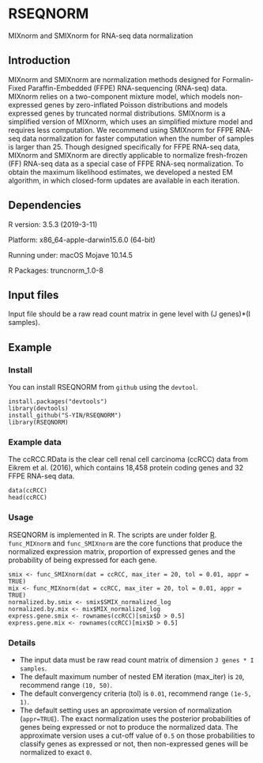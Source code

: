 # RSEQNORM
 MIXnorm and SMIXnorm for RNA-seq data normalization
 
 ## Introduction
MIXnorm and SMIXnorm are normalization methods designed for Formalin-Fixed Paraffin-Embedded (FFPE) RNA-sequencing (RNA-seq) data. MIXnorm relies on a two-component mixture model, which models non-expressed genes by zero-inflated Poisson distributions and models expressed genes by truncated normal distributions. SMIXnorm is a simplified version of MIXnorm, which uses an simplified mixture model and requires less computation. We recommend using SMIXnorm for FFPE RNA-seq data normalization for faster computation when the number of samples is larger than 25. Though designed specifically for FFPE RNA-seq data, MIXnorm and SMIXnorm are directly applicable to normalize fresh-frozen (FF) RNA-seq data as a special case of FFPE RNA-seq normalization. To obtain the maximum likelihood estimates, we developed a nested EM algorithm, in which closed-form updates are available in each iteration.

## Dependencies

R version: 3.5.3 (2019-3-11)

Platform: x86_64-apple-darwin15.6.0 (64-bit)

Running under: macOS Mojave 10.14.5

R Packages: truncnorm_1.0-8

## Input files
Input file should be a raw read count matrix in gene level with (J genes)*(I samples).

## Example
### Install
You can install RSEQNORM from `github` using the `devtool`. 

```{r}
install.packages("devtools")
library(devtools)
install_github("S-YIN/RSEQNORM")
library(RSEQNORM)
```

### Example data
The ccRCC.RData is the clear cell renal cell carcinoma (ccRCC) data from  Eikrem et al. (2016), which contains 18,458 protein coding genes and 32 FFPE RNA-seq data.

```{r}
data(ccRCC)
head(ccRCC)
```

### Usage
RSEQNORM is implemented in R. The scripts are under folder [R](https://github.com/S-YIN/RSEQNORM/tree/master/R).  `func_MIXnorm` and `func_SMIXnorm` are the core functions that produce the normalized expression matrix, proportion of expressed genes and the probability of being expressed for each gene. 

```{r}
smix <- func_SMIXnorm(dat = ccRCC, max_iter = 20, tol = 0.01, appr = TRUE)
mix <- func_MIXnorm(dat = ccRCC, max_iter = 20, tol = 0.01, appr = TRUE)
normalized.by.smix <- smix$SMIX_normalized_log
normalized.by.mix <- mix$MIX_normalized_log
express.gene.smix <- rownames(ccRCC)[smix$D > 0.5]
express.gene.mix <- rownames(ccRCC)[mix$D > 0.5]
```

### Details
* The input data must be raw read count matrix of dimension `J genes * I samples`.
* The default maximum number of nested EM iteration (max_iter) is `20`, recommend range `(10, 50)`.
* The default convergency criteria (tol) is `0.01`, recommend range `(1e-5, 1)`.
* The default setting uses an approximate version of normalization (`appr=TRUE`). The exact normalization uses the posterior probabilities of genes being expressed or not to produce the normalized data. The approximate version uses a cut-off value of `0.5` on those probabilities to classify genes as expressed or not, then non-expressed genes will be normalized to exact `0`.  







